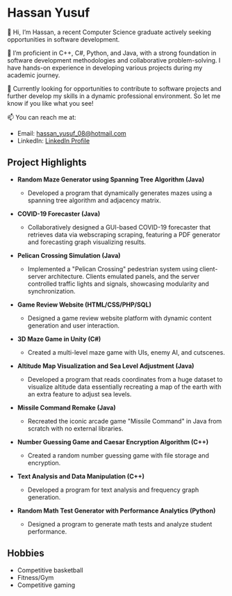 # Hassan Yusuf

👋 Hi, I’m Hassan, a recent Computer Science graduate actively seeking opportunities in software development.

🌱 I’m proficient in C++, C#, Python, and Java, with a strong foundation in software development methodologies and collaborative problem-solving. I have hands-on experience in developing various projects during my academic journey.

💼 Currently looking for opportunities to contribute to software projects and further develop my skills in a dynamic professional environment. So let me know if you like what you see!

📫 You can reach me at: 
- Email: hassan_yusuf_08@hotmail.com
- LinkedIn: [LinkedIn Profile](https://www.linkedin.com/in/hassan-yusuf)


## Project Highlights
- **Random Maze Generator using Spanning Tree Algorithm (Java)**
  - Developed a program that dynamically generates mazes using a spanning tree algorithm and adjacency matrix.
  
- **COVID-19 Forecaster (Java)**
  - Collaboratively designed a GUI-based COVID-19 forecaster that retrieves data via webscraping scraping, featuring a PDF generator and forecasting graph visualizing results.
 
- **Pelican Crossing Simulation (Java)**
  - Implemented a "Pelican Crossing" pedestrian system using client-server architecture.
    Clients emulated panels, and the server controlled traffic lights and signals, showcasing modularity and synchronization.

- **Game Review Website (HTML/CSS/PHP/SQL)**
  - Designed a game review website platform with dynamic content generation and user interaction.

- **3D Maze Game in Unity (C#)**
  - Created a multi-level maze game with UIs, enemy AI, and cutscenes.

- **Altitude Map Visualization and Sea Level Adjustment (Java)**
  - Developed a program that reads coordinates from a huge dataset to visualize altitude data essentially recreating a map of the earth with an extra feature to adjust sea levels. 

- **Missile Command Remake (Java)**
  - Recreated the iconic arcade game "Missile Command" in Java from scratch with no external libraries.

- **Number Guessing Game and Caesar Encryption Algorithm (C++)**
  - Created a random number guessing game with file storage and encryption.

- **Text Analysis and Data Manipulation (C++)**
  - Developed a program for text analysis and frequency graph generation.

- **Random Math Test Generator with Performance Analytics (Python)**
  - Designed a program to generate math tests and analyze student performance.


## Hobbies
- Competitive basketball
- Fitness/Gym
- Competitive gaming


<!---
Hassan-Yusuf/Hassan-Yusuf is a ✨ special ✨ repository because its `README.md` (this file) appears on your GitHub profile.
You can click the Preview link to take a look at your changes.
--->
